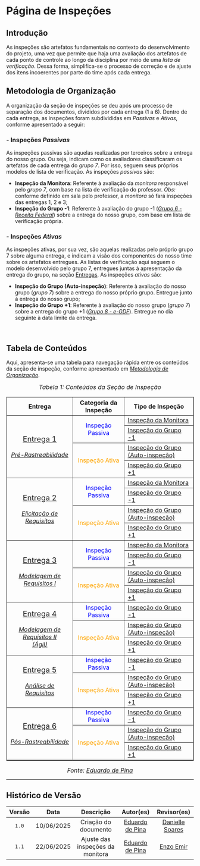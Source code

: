 # Página de Inspeções

## Introdução

As inspeções são artefatos fundamentais no contexto do desenvolvimento do projeto, uma vez que permite que haja uma avaliação dos artefatos de cada ponto de controle ao longo da disciplina por meio de uma *lista de verificação*. Dessa forma, simplifica-se o processo de correção e de ajuste dos itens incoerentes por parte do time após cada entrega.

<a href=""></a>

## Metodologia de Organização

A organização da seção de inspeções se deu após um processo de separação dos documentos, divididos por cada entrega (1 a 6). Dentro de cada entrega, as inspeções foram subdivididas em *Passivas* e *Ativas*, conforme apresentado a seguir:

### - Inspeções *Passivas*

As inspeções passivas são aquelas realizadas por terceiros sobre a entrega do nosso grupo. Ou seja, indicam como os avaliadores classificaram os artefatos de cada entrega do *grupo 7*. Por isso, seguem seus próprios modelos de lista de verificação. As inspeções *passivas* são:

- **Inspeção da Monitora**: Referente à avaliação da *monitora* responsável pelo *grupo 7*, com base na lista de verificação do professor. *Obs:* conforme definido em sala pelo professor, a *monitora* só fará inspeções das entregas 1, 2 e 3;
- **Inspeção do Grupo -1**: Referente à avaliação do grupo -1 ([*Grupo 6 - Receita Federal*](https://github.com/Requisitos-de-Software/2025.1-ReceitaFederal)) sobre a entrega do nosso grupo, com base em lista de verificação própria.

### - Inspeções *Ativas*

As inspeções ativas, por sua vez, são aquelas realizadas pelo próprio grupo 7 sobre alguma entrega, e indicam a visão dos componentes do nosso time sobre os artefatos entregues. As listas de verificação aqui seguem o modelo desenvolvido pelo grupo 7, entregues juntas à apresentação da entrega do grupo, na seção [Entregas](https://requisitos-de-software.github.io/2025.1-FGTS/Entregas/Entrega-1/). As inspeções *ativas* são:

- **Inspeção do Grupo (Auto-inspeção)**: Referente à avaliação do nosso grupo (*grupo 7*) sobre a entrega do nosso próprio grupo. Entregue junto à entrega do nosso grupo;
- **Inspeção do Grupo +1**: Referente à avaliação do nosso grupo (*grupo 7*) sobre a entrega do grupo +1 ([*Grupo 8 - e-GDF*](https://github.com/Requisitos-de-Software/2025.1-e-GDF)). Entregue no dia seguinte à data limite da entrega.

<br>

## Tabela de Conteúdos

Aqui, apresenta-se uma tabela para navegação rápida entre os conteúdos da seção de inspeção, conforme apresentado em [*Metodologia de Organização*](#metodologia-de-organização).

<font size="3"><p style="text-align: center"><i>Tabela 1: Conteúdos da Seção de Inspeção</i></p></font>

<center>
<table border="1" cellspacing="0" cellpadding="4">
  <thead>
    <tr>
      <th style="text-align: center;">Entrega</th>
      <th style="text-align: center;">Categoria da Inspeção</th>
      <th>Tipo de Inspeção</th>
    </tr>
  </thead>
  <tbody>
    <tr>
      <td rowspan="4", style="text-align: center; vertical-align: middle;">
        <a href="https://requisitos-de-software.github.io/2025.1-FGTS/Entregas/Entrega-1/">
          <span style="font-size: 20px;">Entrega 1</span>
        </a>
        <br><br>
        <a href="https://requisitos-de-software.github.io/2025.1-FGTS/Pre-Rastreabilidade/Rich-Picture/">
          <i>Pré-Rastreabilidade</i>
        </a>
      </td>
      <td rowspan="2", style="text-align: center; vertical-align: middle;">
        <span style="color: blue;">Inspeção Passiva</span>
      </td>
      <td>
        <a href="https://requisitos-de-software.github.io/2025.1-FGTS/Inspecao/Entrega-1/Monitora/">Inspeção da Monitora</a>
      </td>
    </tr>
    <tr>
      <td>
        <a href="https://requisitos-de-software.github.io/2025.1-FGTS/Inspecao/Entrega-1/Grupo-menos-1/">Inspeção do Grupo -1</a>
      </td>
    </tr>
    <tr>
      <td rowspan="2", style="text-align: center; vertical-align: middle;"><span style="color: orange;">Inspeção Ativa</span></td>
      <td>
        <a href="https://requisitos-de-software.github.io/2025.1-FGTS/Inspecao/Entrega-1/Grupo/">Inspeção do Grupo (Auto-inspeção)</a>
      </td>
    </tr>
    <tr>
      <td>
        <a href="https://requisitos-de-software.github.io/2025.1-FGTS/Inspecao/Entrega-1/Grupo-mais-1/">Inspeção do Grupo +1</a>
      </td>
    </tr>
    <tr>
      <td rowspan="4", style="text-align: center; vertical-align: middle;">
        <a href="https://requisitos-de-software.github.io/2025.1-FGTS/Entregas/Entrega-2/">
          <span style="font-size: 20px;">Entrega 2</span>
        </a>
        <br><br>
        <a href="https://requisitos-de-software.github.io/2025.1-FGTS/Elicitacao/Perfil-de-Usuario/">
          <i>Elicitação de Requisitos</i>
        </a>
      </td>
      <td rowspan="2", style="text-align: center; vertical-align: middle;">
        <span style="color: blue;">Inspeção Passiva</span>
      </td>
      <td>
        <a href="https://requisitos-de-software.github.io/2025.1-FGTS/Inspecao/Entrega-2/Monitora/">Inspeção da Monitora</a>
      </td>
    </tr>
    <tr>
      <td>
        <a href="https://requisitos-de-software.github.io/2025.1-FGTS/Inspecao/Entrega-2/Grupo-menos-1/">Inspeção do Grupo -1</a>
      </td>
    </tr>
    <tr>
      <td rowspan="2", style="text-align: center; vertical-align: middle;"><span style="color: orange;">Inspeção Ativa</span></td>
      <td>
        <a href="https://requisitos-de-software.github.io/2025.1-FGTS/Inspecao/Entrega-2/Grupo/">Inspeção do Grupo (Auto-inspeção)</a>
      </td>
    </tr>
    <tr>
      <td>
        <a href="https://requisitos-de-software.github.io/2025.1-FGTS/Inspecao/Entrega-2/Grupo-mais-1/">Inspeção do Grupo +1</a>
      </td>
    </tr>
    <tr>
      <td rowspan="4", style="text-align: center; vertical-align: middle;">
        <a href="https://requisitos-de-software.github.io/2025.1-FGTS/Entregas/Entrega-3/">
          <span style="font-size: 20px;">Entrega 3</span>
        </a>
        <br><br>
        <a href="https://requisitos-de-software.github.io/2025.1-FGTS/Modelagem-I/Diagrama/">
          <i>Modelagem de Requisitos I</i>
        </a>
      </td>
      <td rowspan="2", style="text-align: center; vertical-align: middle;">
        <span style="color: blue;">Inspeção Passiva</span>
      </td>
      <td>
        <a href="https://requisitos-de-software.github.io/2025.1-FGTS/Inspecao/Entrega-3/Monitora/">Inspeção da Monitora</a>
      </td>
    </tr>
    <tr>
      <td>
        <a href="https://requisitos-de-software.github.io/2025.1-FGTS/Inspecao/Entrega-3/Grupo-menos-1/">Inspeção do Grupo -1</a>
      </td>
    </tr>
    <tr>
      <td rowspan="2", style="text-align: center; vertical-align: middle;"><span style="color: orange;">Inspeção Ativa</span></td>
      <td>
        <a href="https://requisitos-de-software.github.io/2025.1-FGTS/Inspecao/Entrega-3/Grupo/">Inspeção do Grupo (Auto-inspeção)</a>
      </td>
    </tr>
    <tr>
      <td>
        <a href="https://requisitos-de-software.github.io/2025.1-FGTS/Inspecao/Entrega-3/Grupo-mais-1/">Inspeção do Grupo +1</a>
      </td>
    </tr>
    <tr>
      <td rowspan="3", style="text-align: center; vertical-align: middle;">
        <a href="https://requisitos-de-software.github.io/2025.1-FGTS/Entregas/Entrega-4/">
          <span style="font-size: 20px;">Entrega 4</span>
        </a>
        <br><br>
        <a href="https://requisitos-de-software.github.io/2025.1-FGTS/Modelagem-II/NFR-Framework/">
          <i>Modelagem de Requisitos II<br>(Ágil)</i>
        </a>
      </td>
      <td rowspan="1", style="text-align: center; vertical-align: middle;">
        <span style="color: blue;">Inspeção Passiva</span>
      </td>
      <td>
        <a href="https://requisitos-de-software.github.io/2025.1-FGTS/Inspecao/Entrega-4/Grupo-menos-1/">Inspeção do Grupo -1</a>
      </td>
    </tr>
    <tr>
      <td rowspan="2", style="text-align: center; vertical-align: middle;"><span style="color: orange;">Inspeção Ativa</span></td>
      <td>
        <a href="https://requisitos-de-software.github.io/2025.1-FGTS/Inspecao/Entrega-4/Grupo/">Inspeção do Grupo (Auto-inspeção)</a>
      </td>
    </tr>
    <tr>
      <td>
        <a href="https://requisitos-de-software.github.io/2025.1-FGTS/Inspecao/Entrega-4/Grupo-mais-1/">Inspeção do Grupo +1</a>
      </td>
    </tr>
    <tr>
      <td rowspan="3", style="text-align: center; vertical-align: middle;">
        <a href="https://requisitos-de-software.github.io/2025.1-FGTS/Entregas/Entrega-5/">
          <span style="font-size: 20px;">Entrega 5</span>
        </a>
        <br><br>
        <a href="">
          <i>Análise de Requisitos</i>
        </a>
      </td>
      <td rowspan="1", style="text-align: center; vertical-align: middle;">
        <span style="color: blue;">Inspeção Passiva</span>
      </td>
      <td>
        <a href="https://requisitos-de-software.github.io/2025.1-FGTS/Inspecao/Entrega-5/Grupo-menos-1/">Inspeção do Grupo -1</a>
      </td>
    </tr>
    <tr>
      <td rowspan="2", style="text-align: center; vertical-align: middle;"><span style="color: orange;">Inspeção Ativa</span></td>
      <td>
        <a href="https://requisitos-de-software.github.io/2025.1-FGTS/Inspecao/Entrega-5/Grupo/">Inspeção do Grupo (Auto-inspeção)</a>
      </td>
    </tr>
    <tr>
      <td>
        <a href="https://requisitos-de-software.github.io/2025.1-FGTS/Inspecao/Entrega-5/Grupo-mais-1/">Inspeção do Grupo +1</a>
      </td>
    </tr>
    <tr>
      <td rowspan="3", style="text-align: center; vertical-align: middle;">
        <a href="https://requisitos-de-software.github.io/2025.1-FGTS/Entregas/Entrega-6/">
          <span style="font-size: 20px;">Entrega 6</span>
        </a>
        <br><br>
        <a href="https://requisitos-de-software.github.io/2025.1-FGTS/Pos-Rastreabilidade/Elos-Forward-From/">
          <i>Pós-Rastreabilidade</i>
        </a>
      </td>
      <td rowspan="1", style="text-align: center; vertical-align: middle;">
        <span style="color: blue;">Inspeção Passiva</span>
      </td>
      <td>
        <a href="https://requisitos-de-software.github.io/2025.1-FGTS/Inspecao/Entrega-6/Grupo-menos-1/">Inspeção do Grupo -1</a>
      </td>
    </tr>
    <tr>
      <td rowspan="2", style="text-align: center; vertical-align: middle;"><span style="color: orange;">Inspeção Ativa</span></td>
      <td>
        <a href="https://requisitos-de-software.github.io/2025.1-FGTS/Inspecao/Entrega-6/Grupo/">Inspeção do Grupo (Auto-inspeção)</a>
      </td>
    </tr>
    <tr>
      <td>
        <a href="https://requisitos-de-software.github.io/2025.1-FGTS/Inspecao/Entrega-6/Grupo-mais-1/">Inspeção do Grupo +1</a>
      </td>
    </tr>
  </tbody>
</table>
</center>

<font size="3"><p style="text-align: center"><i>Fonte: [Eduardo de Pina](https://github.com/eduardodpms)</i></p></font>

---

## Histórico de Versão

| Versão | Data | Descrição | Autor(es) | Revisor(es) |
| :-: | :-: | :-: | :-: | :-: |
| `1.0` | 10/06/2025 | Criação do documento | [Eduardo de Pina](https://github.com/eduardodpms) | [Danielle Soares](https://github.com/danielle-soaress) |
| `1.1` | 22/06/2025 | Ajuste das inspeções da monitora | [Eduardo de Pina](https://github.com/eduardodpms) | [Enzo Emir](https://github.com/EnzoEmir) |